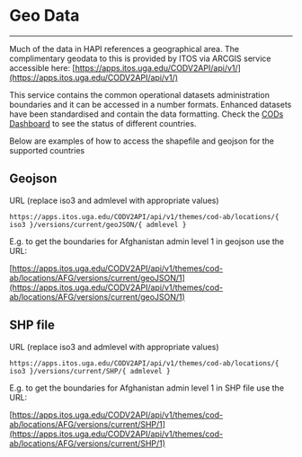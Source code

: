 # Geo Data

---

Much of the data in HAPI references a geographical area.  The complimentary geodata to this is provided by ITOS via ARCGIS service accessible here: [https://apps.itos.uga.edu/CODV2API/api/v1/](https://apps.itos.uga.edu/CODV2API/api/v1/)


This service contains the common operational datasets administration boundaries and it can be accessed in a number formats. Enhanced datasets have been standardised and contain the data formatting. Check the [CODs Dashboard](https://cod.unocha.org/) to see the status of different countries.


Below are examples of how to access the shapefile and geojson for the supported countries


## Geojson


URL (replace iso3 and admlevel with appropriate values)
```
https://apps.itos.uga.edu/CODV2API/api/v1/themes/cod-ab/locations/{ iso3 }/versions/current/geoJSON/{ admlevel }
```

E.g. to get the boundaries for Afghanistan admin level 1 in geojson use the URL:


[https://apps.itos.uga.edu/CODV2API/api/v1/themes/cod-ab/locations/AFG/versions/current/geoJSON/1](https://apps.itos.uga.edu/CODV2API/api/v1/themes/cod-ab/locations/AFG/versions/current/geoJSON/1)


## SHP file


URL (replace iso3 and admlevel with appropriate values)
```
https://apps.itos.uga.edu/CODV2API/api/v1/themes/cod-ab/locations/{ iso3 }/versions/current/SHP/{ admlevel }
```

E.g. to get the boundaries for Afghanistan admin level 1 in SHP file use the URL:

[https://apps.itos.uga.edu/CODV2API/api/v1/themes/cod-ab/locations/AFG/versions/current/SHP/1](https://apps.itos.uga.edu/CODV2API/api/v1/themes/cod-ab/locations/AFG/versions/current/SHP/1)
